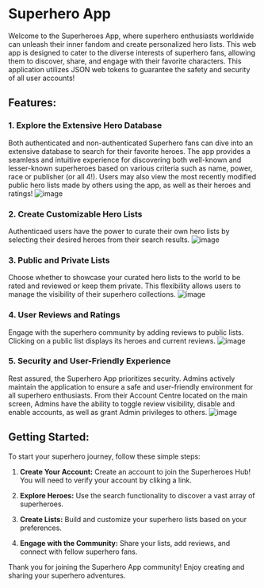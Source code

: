 # Superhero App

Welcome to the Superheroes App, where superhero enthusiasts worldwide can unleash their inner fandom and create personalized hero lists. This web app is designed to cater to the diverse interests of superhero fans, allowing them to discover, share, and engage with their favorite characters. This application utilizes JSON web tokens to guarantee the safety and security of all user accounts!

## Features:

### 1. Explore the Extensive Hero Database
Both authenticated and non-authenticated Superhero fans can dive into an extensive database to search for their favorite heroes. The app provides a seamless and intuitive experience for discovering both well-known and lesser-known superheroes based on various criteria such as name, power, race or publisher (or all 4!). Users may also view the most recently modified public hero lists made by others using the app, as well as their heroes and ratings!
![image](https://github.com/nadamur/Superhero-App/assets/114004182/d301d9cf-0194-4f6b-b99e-e53d1e1c1ac4)

### 2. Create Customizable Hero Lists
Authenticaed users have the power to curate their own hero lists by selecting their desired heroes from their search results.
![image](https://github.com/nadamur/Superhero-App/assets/114004182/2d72e2e2-7d60-411c-9869-bc025e518308)

### 3. Public and Private Lists
Choose whether to showcase your curated hero lists to the world to be rated and reviewed or keep them private. This flexibility allows users to manage the visibility of their superhero collections.
![image](https://github.com/nadamur/Superhero-App/assets/114004182/495ba9f7-42bb-456a-af2c-21290723f356)

### 4. User Reviews and Ratings
Engage with the superhero community by adding reviews to public lists. Clicking on a public list displays its heroes and current reviews.
![image](https://github.com/nadamur/Superhero-App/assets/114004182/821d128b-beb1-42d3-ab11-2a48e832a20a)

### 5. Security and User-Friendly Experience
Rest assured, the Superhero App prioritizes security. Admins actively maintain the application to ensure a safe and user-friendly environment for all superhero enthusiasts. From their Account Centre located on the main screen, Admins have the ability to toggle review visibility, disable and enable accounts, as well as grant Admin privileges to others.
![image](https://github.com/nadamur/Superhero-App/assets/114004182/2345b65e-d97d-4ba2-aee2-e0c72b7db728)


## Getting Started:

To start your superhero journey, follow these simple steps:

1. **Create Your Account:** Create an account to join the Superheroes Hub! You will need to verify your account by cliking a link.

2. **Explore Heroes:** Use the search functionality to discover a vast array of superheroes.

3. **Create Lists:** Build and customize your superhero lists based on your preferences.

4. **Engage with the Community:** Share your lists, add reviews, and connect with fellow superhero fans.


Thank you for joining the Superhero App community! Enjoy creating and sharing your superhero adventures.

